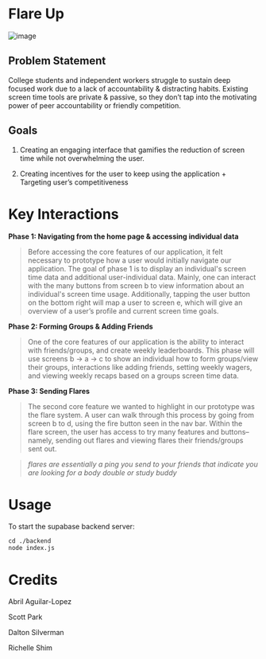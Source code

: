 # Flare Up

![image](https://github.com/user-attachments/assets/d7dade1a-7f4d-4db8-9b96-842136be17a1)

## Problem Statement
College students and independent workers struggle to sustain deep focused work due to a lack of accountability & distracting habits.
Existing screen time tools are private & passive, so they don’t tap into the motivating power of peer accountability or friendly competition.

## Goals

1. Creating an engaging interface that gamifies the reduction of screen time while not overwhelming the user.

2. Creating incentives for the user to keep using the application + Targeting user’s competitiveness

# Key Interactions

**Phase 1: Navigating from the home page & accessing individual data**
> Before accessing the core features of our application, it felt necessary to prototype how a user would initially navigate our application. The goal of phase 1 is to display an individual's screen time data and additional user-individual data. Mainly, one can interact with the many buttons from screen b to view information about an individual's screen time usage. Additionally, tapping the user button on the bottom right will map a user to screen e, which will give an overview of a user’s profile and current screen time goals.

**Phase 2: Forming Groups & Adding Friends**
> One of the core features of our application is the ability to interact with friends/groups, and create weekly leaderboards. This phase will use screens b -> a -> c to show an individual how to form groups/view their groups, interactions like adding friends, setting weekly wagers, and viewing weekly recaps based on a groups screen time data.

**Phase 3: Sending Flares**
> The second core feature we wanted to highlight in our prototype was the flare system. A user can walk through this process by going from screen b to d, using the fire button seen in the nav bar. Within the flare screen, the user has access to try many features and buttons– namely, sending out flares and viewing flares their friends/groups sent out. 

> *flares are essentially a ping you send to your friends that indicate you are looking for a body double or study buddy*

# Usage

To start the supabase backend server:
```
cd ./backend
node index.js
```

# Credits

Abril Aguilar-Lopez

Scott Park

Dalton Silverman

Richelle Shim
